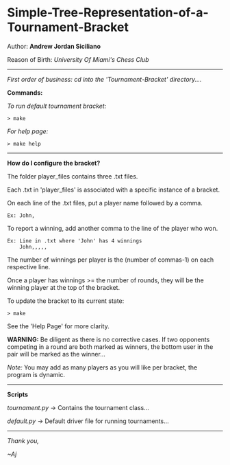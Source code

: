 # Simple-Tree-Representation-of-a-Tournament-Bracket

Author: **Andrew Jordan Siciliano**

Reason of Birth: *University Of Miami's Chess Club*

_____________________________________________

*First order of business: cd into the 'Tournament-Bracket' directory....*

**Commands:**

*To run default tournament bracket:*
	
	> make

*For help page:*
	
	> make help

_____________________________________________

**How do I configure the bracket?**

The folder player_files contains three .txt files. 

Each .txt in 'player_files' is associated with a specific instance of a bracket.

On each line of the .txt files, put a player name followed by a comma.
	
	Ex: John,

To report a winning, add another comma to the line of the player who won.
	
	Ex: Line in .txt where 'John' has 4 winnings
		John,,,,,

The number of winnings per player is the (number of commas-1) on each respective line.

Once a player has winnings >= the number of rounds,
they will be the winning player at the top of the bracket.

To update the bracket to its current state:
	
	> make

See the 'Help Page' for more clarity.

**WARNING:**
Be diligent as there is no corrective cases. 
If two opponents competing in a round are both marked as winners, 
the bottom user in the pair will be marked as the winner...

*Note:* 
You may add as many players as you will like per bracket, the program is dynamic.
 
_____________________________________________

**Scripts**

*tournament.py* -> Contains the tournament class...

*default.py* -> Default driver file for running tournaments...

_____________________________________________

*Thank you,*

*~Aj*


